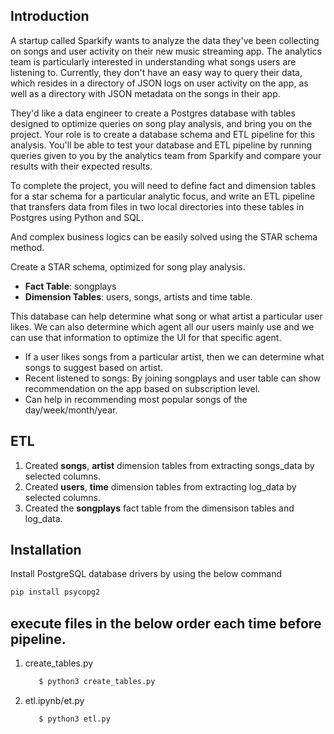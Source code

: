 ## Introduction

A startup called Sparkify wants to analyze the data they've been collecting on songs and user activity on their new music streaming app. The analytics team is particularly interested in understanding what songs users are listening to. Currently, they don't have an easy way to query their data, which resides in a directory of JSON logs on user activity on the app, as well as a directory with JSON metadata on the songs in their app.

They'd like a data engineer to create a Postgres database with tables designed to optimize queries on song play analysis, and bring you on the project. Your role is to create a database schema and ETL pipeline for this analysis. You'll be able to test your database and ETL pipeline by running queries given to you by the analytics team from Sparkify and compare your results with their expected results.

To complete the project, you will need to define fact and dimension tables for a star schema for a particular analytic focus, and write an ETL pipeline that transfers data from files in two local directories into these tables in Postgres using Python and SQL. 

And complex business logics can be easily solved using the STAR schema method.


Create a STAR schema, optimized for song play analysis.
* **Fact Table**: songplays
* **Dimension Tables**: users, songs, artists and time table. 

This database can help determine what song or what artist a particular user likes. We can also determine which agent all our users mainly use and we can use that information to optimize the UI for that specific agent.

* If a user likes songs from a particular artist, then we can determine what songs to suggest based on artist.  
* Recent listened to songs: By joining songplays and user table can show recommendation on the app based on subscription level. 
* Can help in recommending most popular songs of the day/week/month/year.

## ETL
1. Created **songs**, **artist** dimension tables from extracting songs_data by selected columns.
2. Created **users**, **time** dimension tables from extracting log_data by selected columns.
3. Created the **songplays** fact table from the dimensison tables and log_data. 

## Installation

Install PostgreSQL database drivers by using the below command
```bash
pip install psycopg2
```
## execute files in the below order each time before pipeline.

   1. create_tables.py
      ```python
         $ python3 create_tables.py
   2. etl.ipynb/et.py
      ```python
         $ python3 etl.py